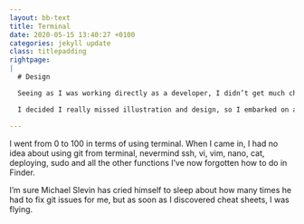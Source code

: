 ```yaml
---
layout: bb-text
title: Terminal
date: 2020-05-15 13:40:27 +0100
categories: jekyll update
class: titlepadding
rightpage:
|
  # Design  

  Seeing as I was working directly as a developer, I didn’t get much chance to practice my design skills, however I did pick up a lot working with the designers. I am forever in awe of Jay’s super slick outside-the-box takes on Moodle and Ryan’s modern minimalistic branding.  

  I decided I really missed illustration and design, so I embarked on a couple projects/commissions of my own. Downloading Procreate was a massive game changer for me - I drew drew drew and posted my work, until one of my favourite local bands contacted me to design some t-shirts. I worked alongside Villa in France to create a 3 color vector image, drawn in procreate and rasterized in AI. It was one of the most surreal feelings to see people kicking about town in these.

---
```

I went from 0 to 100 in terms of using terminal. When I came in, I had no idea about using git from terminal, nevermind ssh, vi, vim, nano, cat, deploying, sudo and all the other functions I’ve now forgotten how to do in Finder. 
 
I’m sure Michael Slevin has cried himself to sleep about how many times he had to fix git issues for me, but as soon as I discovered cheat sheets, I was flying.

